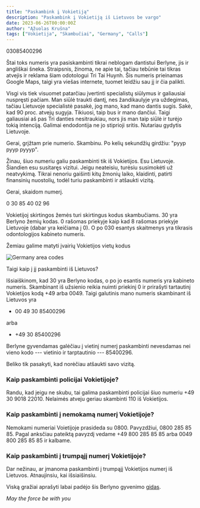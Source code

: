 ```yaml
---
title: "Paskambink į Vokietiją"
description: "Paskambink į Vokietiją iš Lietuvos be vargo"
date: 2023-06-26T00:00:00Z
author: "Ąžuolas Krušna"
tags: ["Vokietija", "Skambučiai", "Germany", "Calls"]
---
```


03085400296 

Štai toks numeris yra pasiskambinti tikrai neblogam dantistui Berlyne, jis ir angliškai šneka. Straipsnis, žinoma, ne apie tai, tačiau tebūnie tai tikras atvejis ir reklama šiam odotologui Tri Tai Huynh. Šis numeris prieinamas Google Maps, taigi yra viešas internete, tuomet leidžiu sau jį ir čia palikti.

Visgi vis tiek visuomet patarčiau įvertinti specialistų siūlymus ir galiausiai nuspręsti pačiam. Man siūlė traukti dantį, nes žandikaulyje yra uždegimas, tačiau Lietuvoje specialistė pasakė, jog mano, kad mano dantis sugis. Sakė, kad 90 proc. atvejų sugyja. Tikiuosi, taip bus ir mano dančiui. Taigi galiausiai aš pas Tri danties nesitraukiau, nors jis man taip siūlė ir turėjo tokią intenciją. Galimai endodontija ne jo stiprioji sritis. Nutariau gydytis Lietuvoje.

Gerai, grįžtam prie numerio. Skambinu. Po kelių sekundžių girdžiu: "pyyp pyyp pyyyp".

Žinau, šiuo numeriu galiu paskambinti tik iš Vokietijos. Esu Lietuvoje. Šiandien esu susitaręs vizitui. Jeigu neateisiu, turėsiu susimokėti už neatvykimą. Tikrai nenoriu gaišinti kitų žmonių laiko, klaidinti, patirti finansinių nuostolių, todėl turiu paskambinti ir atšaukti vizitą.

Gerai, skaidom numerį.

0 30 85 40 02 96

Vokietijoj skirtingos žemės turi skirtingus kodus skambučiams. 30 yra Berlyno žemių kodas. 0 rašomas priekyje kaip kad 8 rašomas priekyje Lietuvoje (dabar yra keičiama į 0). O po 030 esantys skaitmenys yra tikrasis odontologijos kabineto numeris.

Žemiau galime matyti įvairių Vokietijos vietų kodus

![Germany area codes](../germany_area_codes.png)

Taigi kaip į jį paskambinti iš Lietuvos?

Išsiaiškinom, kad 30 yra Berlyno kodas, o po jo esantis numeris yra kabineto numeris. Skambinant iš užsienio reikia nuimti priekinį 0 ir prirašyti tartautinį Vokietijos kodą +49 arba 0049. Taigi galutinis mano numeris skambinant iš Lietuvos yra 

- 00 49 30 85400296 

arba 

- +49 30 85400296

Berlyne gyvendamas galėčiau į vietinį numerį paskambinti nevesdamas nei vieno kodo --- vietinio ir tarptautinio --- 85400296. 

Beliko tik pasakyti, kad norėčiau atšaukti savo vizitą.

### Kaip paskambinti policijai Vokietijoje?

Randu, kad jeigu ne skubu, tai galima paskambinti policijai šiuo numeriu +49 30 9018 22010. Nelaimės atveju geriau skambinti 110 iš Vokietijos.

### Kaip paskambinti į nemokamą numerį Vokietijoje?

Nemokami numeriai Voietijoje prasideda su 0800. Pavyzdžiui, 0800 285 85 85. Pagal anksčiau pateiktą pavyzdį vedame +49 800 285 85 85 arba 0049 800 285 85 85 ir kalbame.

### Kaip paskambinti į trumpąjį numerį Vokietijoje?

Dar nežinau, ar įmanoma paskambinti į trumpąjį Vokietijos numerį iš Lietuvos. Atnaujinsiu, kai išsiaišinsiu.

Viską gražiai aprašyti labai padėjo šis Berlyno gyvenimo [gidas](https://allaboutberlin.com/guides/dial-phone-numbers-germany).

_May the force be with you_

